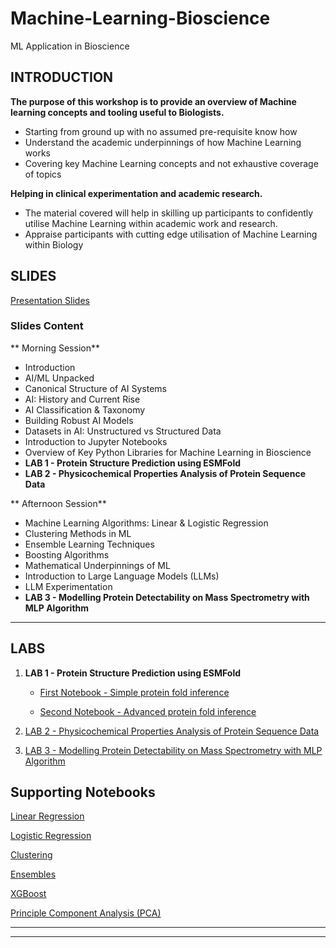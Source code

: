 # Machine-Learning-Bioscience
ML Application in Bioscience

## INTRODUCTION

**The purpose of this workshop is to provide an overview of Machine learning concepts and tooling useful to Biologists.**

- Starting from ground up with no assumed pre-requisite know how
- Understand the academic underpinnings of how Machine Learning works
- Covering key Machine Learning concepts and not exhaustive coverage of topics

**Helping in clinical experimentation and academic research.**

- The material covered will help in skilling up participants to confidently utilise Machine Learning within academic work and research.
- Appraise participants with cutting edge utilisation of Machine Learning within Biology


## SLIDES


[Presentation Slides](https://github.com/waqarahmed1/Machine-Learning-Bioscience/blob/main/Slides/ML_Biologists_Workshop_Slides.pptx)

### Slides Content

** Morning Session**

- Introduction
- AI/ML Unpacked
- Canonical Structure of AI Systems
- AI: History and Current Rise
- AI Classification & Taxonomy
- Building Robust AI Models
- Datasets in AI: Unstructured vs Structured Data
- Introduction to Jupyter Notebooks
- Overview of Key Python Libraries for Machine Learning in Bioscience
- **LAB 1 - Protein Structure Prediction using ESMFold**
- **LAB 2 - Physicochemical Properties Analysis of Protein Sequence Data**

** Afternoon Session**

- Machine Learning Algorithms: Linear & Logistic Regression
- Clustering Methods in ML
- Ensemble Learning Techniques
- Boosting Algorithms
- Mathematical Underpinnings of ML
- Introduction to Large Language Models (LLMs)
- LLM Experimentation
- **LAB 3 - Modelling Protein Detectability on Mass Spectrometry with MLP Algorithm**

***

## LABS

1. **LAB 1 - Protein Structure Prediction using ESMFold**

	- [First Notebook - Simple protein fold inference](https://colab.research.google.com/github/sokrypton/ColabFold/blob/main/ESMFold.ipynb)

	- [Second Notebook - Advanced protein fold inference](https://colab.research.google.com/github/sokrypton/ColabFold/blob/main/beta/ESMFold_advanced.ipynb)

2. [LAB 2 - Physicochemical Properties Analysis of Protein Sequence Data](https://colab.research.google.com/drive/1mdL5pJHk7IJZKC893MtemXI9Dqt_0Xug?usp=sharing)

3. [LAB 3 - Modelling Protein Detectability on Mass Spectrometry with MLP Algorithm](https://colab.research.google.com/drive/1tXJbxi7O93guCJeEIC3ofC7XIeEGdoBl#scrollTo=4acfe790) 


## Supporting Notebooks

[Linear Regression](https://github.com/waqarahmed1/Machine-Learning-Bioscience/blob/main/AdditionalNotebooks/1.LinearRegression.ipynb)

[Logistic Regression](https://colab.research.google.com/github/diannekrouse/LRPython/blob/master/LogisticRegression.ipynb#scrollTo=adkqunikbhGd)

[Clustering](https://colab.research.google.com/github/csmastersUH/data_analysis_with_python_spring_2020/blob/master/clustering.ipynb#scrollTo=LtoNqvGhy_gV)

[Ensembles](https://colab.research.google.com/drive/1U86EVD-6ulYMxTzDX8-m6nEptYq0yaej#scrollTo=ol7c7anDgqR9)

[XGBoost](https://colab.research.google.com/github/sigopt/sigopt-examples/blob/experiment-management/xgboost_py_classifier.ipynb#scrollTo=7Qmf-Jeo_nsH)

[Principle Component Analysis (PCA)](https://github.com/waqarahmed1/Machine-Learning-Bioscience/blob/main/AdditionalNotebooks/4.PCA.ipynb)
***
***
